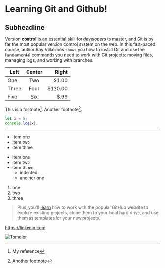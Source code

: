 Learning Git and Github!
=======

Subheadline
-

Version **control** is an essential skill for *developers* to master, and Git is by far the most popular version control system on the web. In this fast-paced course, author Ray Villalobos `shows` you how to install Git and use the ~~fundamental~~ commands you need to work with Git projects: moving files, managing logs, and working with branches.

| Left | Center | Right   |
| ---- | :----: | ----:   |
| One  | Two    | $1.00   |
| Three| Four   | $120.00 |
| Five | Six    | $.99    |



This is a footnote[^1]. Another footnote[^2].

[^1]: My reference
[^2]: Another footnote

```js
let x = 5;
console.log(x);
```

***

- Item one
- item two
- item three

* item one
* item two
* item three
   * indented
   * another one

1. one
1. two
1. three


> Plus, you'll [learn](https://linkedin.com) how to work with the popular GitHub website to explore existing projects, clone them to your local hard drive, and use them as templates for your new projects.

https://linkedin.com

[![Tomolor](https://pixelprowess.com/i/stargazers/tomolor.png)](https://raybo.org)
